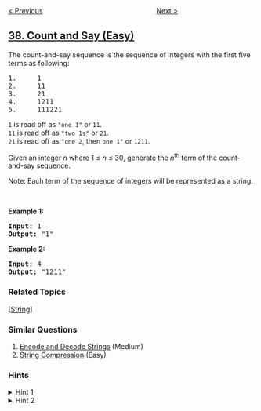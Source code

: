 <!--|This file generated by command(leetcode description); DO NOT EDIT.    |-->
<!--+----------------------------------------------------------------------+-->
<!--|@author    openset <openset.wang@gmail.com>                           |-->
<!--|@link      https://github.com/openset                                 |-->
<!--|@home      https://github.com/openset/leetcode                        |-->
<!--+----------------------------------------------------------------------+-->

[< Previous](../sudoku-solver "Sudoku Solver")
　　　　　　　　　　　　　　　　
[Next >](../combination-sum "Combination Sum")

## [38. Count and Say (Easy)](https://leetcode.com/problems/count-and-say "报数")

<p>The count-and-say sequence is the sequence of integers with the first five terms as following:</p>

<pre>
1.     1
2.     11
3.     21
4.     1211
5.     111221
</pre>

<p><code>1</code> is read off as <code>&quot;one 1&quot;</code> or <code>11</code>.<br />
<code>11</code> is read off as <code>&quot;two 1s&quot;</code> or <code>21</code>.<br />
<code>21</code> is read off as <code>&quot;one 2</code>, then <code>one 1&quot;</code> or <code>1211</code>.</p>

<p>Given an integer <i>n</i>&nbsp;where 1 &le; <em>n</em> &le; 30, generate the <i>n</i><sup>th</sup> term of the count-and-say sequence.</p>

<p>Note: Each term of the sequence of integers will be represented as a string.</p>

<p>&nbsp;</p>

<p><b>Example 1:</b></p>

<pre>
<b>Input:</b> 1
<b>Output:</b> &quot;1&quot;
</pre>

<p><b>Example 2:</b></p>

<pre>
<b>Input:</b> 4
<b>Output:</b> &quot;1211&quot;</pre>

### Related Topics
  [[String](../../tag/string/README.md)]

### Similar Questions
  1. [Encode and Decode Strings](../encode-and-decode-strings) (Medium)
  1. [String Compression](../string-compression) (Easy)

### Hints
<details>
<summary>Hint 1</summary>
The following are the terms from n=1 to n=10 of the count-and-say sequence:
<pre>
 1.     1
 2.     11
 3.     21
 4.     1211
 5.     111221 
 6.     312211
 7.     13112221
 8.     1113213211
 9.     31131211131221
10.     13211311123113112211
</pre>
</details>

<details>
<summary>Hint 2</summary>
To generate the <i>n</i><sup>th</sup> term, just <i>count and say</i> the <i>n</i>-1<sup>th</sup> term.
</details>
